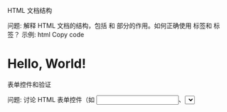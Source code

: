 HTML 文档结构

问题: 解释 HTML 文档的结构，包括 <head> 和 <body> 部分的作用。如何正确使用 <meta> 标签和 <link> 标签？
示例:
html
Copy code
<!DOCTYPE html>
<html lang="en">
<head>
  <meta charset="UTF-8">
  <meta name="viewport" content="width=device-width, initial-scale=1.0">
  <link rel="stylesheet" href="styles.css">
  <title>Document</title>
</head>
<body>
  <h1>Hello, World!</h1>
</body>
</html>
表单控件和验证

问题: 讨论 HTML 表单控件（如 <input>、<select>、<textarea>）的不同类型和属性，以及如何进行表单验证。
示例:
html
Copy code
<form>
  <input type="text" required placeholder="Enter text">
  <input type="email" required placeholder="Enter email">
  <input type="submit">
</form>
Web Accessibility（无障碍）

问题: 讨论 Web Accessibility 的重要性，并给出如何使用 ARIA 属性和其他技术提高网页的可访问性。
示例: 使用 aria-label 和 aria-live 提升屏幕阅读器用户的体验。
